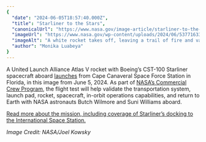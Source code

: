 ```yaml
---
{
  "date": "2024-06-05T18:57:40.000Z",
  "title": "Starliner to the Stars",
  "canonicalUrl": "https://www.nasa.gov/image-article/starliner-to-the-stars/",
  "imageUrl": "https://www.nasa.gov/wp-content/uploads/2024/06/53771633339-75f69e21b8-o.jpg",
  "imageAlt": "A white rocket takes off, leaving a trail of fire and vapor behind it. The sky is a cool blue-gray.",
  "author": "Monika Luabeya"
}
---
```


A United Launch Alliance Atlas V rocket with Boeing’s CST-100 Starliner spacecraft aboard [launches](https://plus.nasa.gov/video/nasas-boeing-crew-flight-test-launch/) from Cape Canaveral Space Force Station in Florida, in this image from June 5, 2024. As part of [NASA’s Commercial Crew Program](https://www.nasa.gov/exploration/commercial/crew/index.html), the flight test will help validate the transportation system, launch pad, rocket, spacecraft, in-orbit operations capabilities, and return to Earth with NASA astronauts Butch Wilmore and Suni Williams aboard.

[Read more about the mission, including coverage of Starliner’s docking to the International Space Station.](https://www.nasa.gov/news-release/liftoff-nasa-astronauts-pilot-first-starliner-crewed-test-to-station/)

_Image Credit: NASA/Joel Kowsky_
